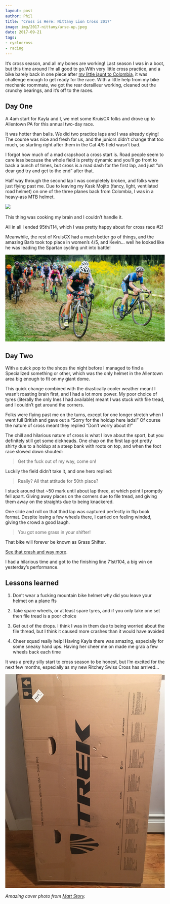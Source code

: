 ```yaml
---
layout: post
author: Phil
title: "Cross is Here: Nittany Lion Cross 2017"
image: img/2017-nittany/arse-up.jpeg
date: 2017-09-21
tags:
- cyclocross
- racing
---
```



It’s cross season, and all my bones are working! Last season I was in a boot, but this time around I’m all good to go.With very little cross practice, and a bike barely back in one piece after [my little jaunt to Colombia](/colombia-not-bike-bag), it was challenge enough to get ready for the race. With a little help from my bike mechanic roommate, we got the rear derailleur working, cleaned out the crunchy bearings, and it’s off to the races.

## Day One

A 4am start for Kayla and I, we met some KruisCX folks and drove up to Allentown PA for this annual two-day race.

It was hotter than balls. We did two practice laps and I was already dying! The course was nice and fresh for us, and the juniors didn’t change that too much, so starting right after them in the Cat 4/5 field wasn’t bad.

I forgot how much of a mad crapshoot a cross start is. Road people seem to care less because the whole field is pretty dynamic and you’ll go front to back a bunch of times, but cross is a mad dash for the first lap, and just “oh dear god try and get to the end” after that.

Half way through the second lap I was completely broken, and folks were just flying past me. Due to leaving my Kask Mojito (fancy, light, ventilated road helmet) on one of the three planes back from Colombia, I was in a heavy-ass MTB helmet.

![](img/2017-nittany/iain-in-pursuit.jpeg)

This thing was cooking my brain and I couldn’t handle it.

All in all I ended 95th/114, which I was pretty happy about for cross race #2!

Meanwhile, the rest of KruisCX had a much better go of things, and the amazing Barb took top place in women’s 4/5, and Kevin… well he looked like he was leading the Spartan cycling unit into battle!

![](img/2017-nittany/charge.jpeg)

## Day Two

With a quick pop to the shops the night before I managed to find a Specialized something or other, which was the only helmet in the Allentown area big enough to fit on my giant dome.

This quick change combined with the drastically cooler weather meant I wasn’t roasting brain first, and I had a lot more power. My poor choice of tyres (literally the only Ines I had available) meant I was stuck with file tread, and I couldn’t get around the corners.

Folks were flying past me on the turns, except for one longer stretch when I went full British and gave out a “Sorry for the holdup here lads!” Of course the nature of cross meant they replied “Don’t worry about it!”

The chill and hilarious nature of cross is what I love about the sport, but you definitely still get some dickheads. One chap on the first lap got pretty shirty due to a holdup at a steep bank with roots on top, and when the foot race slowed down shouted:

> Get the fuck out of my way, come on!

Luckily the field didn’t take it, and one hero replied:

> Really? All that attitude for 50th place?

I stuck around that ~50 mark until about lap three, at which point I promptly fell apart. Giving away places on the corners due to file tread, and giving them away on the straights due to being knackered.

One slide and roll on that third lap was captured perfectly in flip book format. Despite losing a few wheels there, I carried on feeling winded, giving the crowd a good laugh.

> You got some grass in your shifter!

That bike will forever be known as Grass Shifter.

[See that crash and way more](https://www.tobedetermined.cc/journal/2017/9/nittany-cyclocross-part-i-the-images).

I had a hilarious time and got to the finishing line 71st/104, a big win on yesterday’s performance.

## Lessons learned

1. Don’t wear a fucking mountain bike helmet why did you leave your helmet on a plane ffs

1. Take spare wheels, or at least spare tyres, and if you only take one set then file tread is a poor choice

1. Get out of the drops. I think I was in them due to being worried about the file thread, but I think it caused more crashes than it would have avoided

1. Cheer squad really help! Having Kayla there was amazing, especially for some sneaky hand ups. Having her cheer me on made me grab a few wheels back each time

It was a pretty silly start to cross season to be honest, but I’m excited for the next few months, especially as my new Ritchey Swiss Cross has arrived…

![](img/2017-nittany/box.jpeg)

_Amazing cover photo from [Matt Story](https://www.instagram.com/mattrideshis.bike/)._
